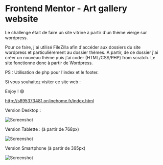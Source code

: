 # Frontend Mentor - Art gallery website

Le challenge était de faire un site vitrine à partir d'un thème vierge sur wordpress. 

Pour ce faire, j'ai utilisé FileZilla afin d'accéder aux dossiers du site wordpress et particulièrement au dossier thèmes.
A partir, de ce dossier j'ai créer un nouveau thème puis j'ai coder (HTML/CSS/PHP) from scratch.
Le site fonctionne donc à partir de Wordpress.

PS : Utilisation de php pour l'index et le footer. 

Si vous souhaitez visiter ce site web : 

Enjoy ! :smile:

http://s895373481.onlinehome.fr/index.html

Version Desktop : 

![Screenshot](ModernG.gif)


Version Tablette : (à partir de 768px)

![Screenshot](ModernGT.gif)


Version Smartphone (à partir de 365px)


![Screenshot](ModernGS.gif)

